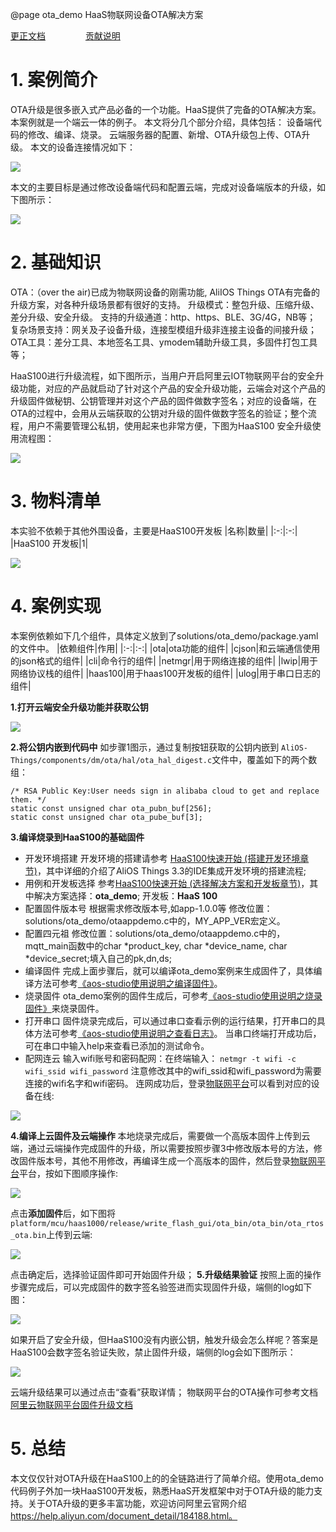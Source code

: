 @page ota_demo HaaS物联网设备OTA解决方案

[更正文档](https://gitee.com/alios-things/ota_demo/edit/rel_3.3.0/README.md) &emsp;&emsp;&emsp;&emsp; [贡献说明](https://g.alicdn.com/alios-things-3.3/doc/contribute_doc.html)

# 1. 案例简介
OTA升级是很多嵌入式产品必备的一个功能。HaaS提供了完备的OTA解决方案。本案例就是一个端云一体的例子。
本文将分几个部分介绍，具体包括：
设备端代码的修改、编译、烧录。
云端服务器的配置、新增、OTA升级包上传、OTA升级。
本文的设备连接情况如下：
<div align=left display=flex>
    <img src="https://img.alicdn.com/imgextra/i3/O1CN01U7iUQh1k4aSEzSpK4_!!6000000004630-0-tps-4032-3024.jpg" style="max-width:800px;" />
</div>

本文的主要目标是通过修改设备端代码和配置云端，完成对设备端版本的升级，如下图所示：

<div align=left display=flex>
    <img src="https://img.alicdn.com/imgextra/i1/O1CN01ScRC9M1GS0EMBJG76_!!6000000000620-0-tps-1448-984.jpg" style="max-width:800px;" />
</div>

# 2. 基础知识
OTA：（over the air)已成为物联网设备的刚需功能, AliIOS Things OTA有完备的升级方案，对各种升级场景都有很好的支持。
升级模式：整包升级、压缩升级、差分升级、安全升级。
支持的升级通道：http、https、BLE、3G/4G，NB等；
复杂场景支持：网关及子设备升级，连接型模组升级非连接主设备的间接升级；
OTA工具：差分工具、本地签名工具、ymodem辅助升级工具，多固件打包工具等；

HaaS100进行升级流程，如下图所示，当用户开启阿里云IOT物联网平台的安全升级功能，对应的产品就启动了针对这个产品的安全升级功能，云端会对这个产品的升级固件做秘钥、公钥管理并对这个产品的固件做数字签名；对应的设备端，在OTA的过程中，会用从云端获取的公钥对升级的固件做数字签名的验证；整个流程，用户不需要管理公私钥，使用起来也非常方便，下图为HaaS100 安全升级使用流程图：
<div align=left display=flex>
    <img src="https://img.alicdn.com/imgextra/i1/O1CN01Az1bpN1yg3TWgq2qC_!!6000000006607-0-tps-1818-1178.jpg" style="max-width:800px;" />
</div>

# 3. 物料清单
本实验不依赖于其他外围设备，主要是HaaS100开发板
|名称|数量|
|:-:|:-:|
|HaaS100 开发板|1|

<div align=left display=flex>
    <img src="https://img.alicdn.com/imgextra/i3/O1CN01bQf9611vvg8cQED0M_!!6000000006235-2-tps-3000-2000.png" style="max-width:800px;" />
</div>

# 4. 案例实现
本案例依赖如下几个组件，具体定义放到了solutions/ota_demo/package.yaml的文件中。
|依赖组件|作用|
|:-:|:-:|
|ota|ota功能的组件|
|cjson|和云端通信使用的json格式的组件|
|cli|命令行的组件|
|netmgr|用于网络连接的组件|
|lwip|用于网络协议栈的组件|
|haas100|用于haas100开发板的组件|
|ulog|用于串口日志的组件|

**1.打开云端安全升级功能并获取公钥**

<div align=left display=flex>
    <img src="https://img.alicdn.com/imgextra/i2/O1CN01cXHMmB1dPvabuoJzv_!!6000000003729-2-tps-1837-867.png" style="max-width:800px;" />
</div>

**2.将公钥内嵌到代码中**
如步骤1图示，通过复制按钮获取的公钥内嵌到 ```
AliOS-Things/components/dm/ota/hal/ota_hal_digest.c ```文件中，覆盖如下的两个数组：
```
/* RSA Public Key:User needs sign in alibaba cloud to get and replace them. */
static const unsigned char ota_pubn_buf[256];
static const unsigned char ota_pube_buf[3];
```
**3.编译烧录到HaaS100的基础固件**
* 开发环境搭建
开发环境的搭建请参考 [HaaS100快速开始 (搭建开发环境章节)](https://g.alicdn.com/alios-things-3.3/doc/haas100_quick_start.html)，其中详细的介绍了AliOS Things 3.3的IDE集成开发环境的搭建流程;
* 用例和开发板选择
参考[HaaS100快速开始 (选择解决方案和开发板章节)](https://g.alicdn.com/alios-things-3.3/doc/haas100_quick_start.html)，其中解决方案选择：**ota_demo**; 开发板：**HaaS 100**
* 配置固件版本号
根据需求修改版本号,如app-1.0.0等
修改位置：solutions/ota_demo/otaappdemo.c中的，MY_APP_VER宏定义。
* 配置四元祖
修改位置：solutions/ota_demo/otaappdemo.c中的，mqtt_main函数中的char *product_key, char *device_name, char *device_secret;填入自己的pk,dn,ds;
* 编译固件
完成上面步骤后，就可以编译ota_demo案例来生成固件了，具体编译方法可参考[《aos-studio使用说明之编译固件》](https://g.alicdn.com/alios-things-3.3/doc/build_project.html)。
* 烧录固件
ota_demo案例的固件生成后，可参考[《aos-studio使用说明之烧录固件》](https://g.alicdn.com/alios-things-3.3/doc/burn_image.html)来烧录固件。
* 打开串口
固件烧录完成后，可以通过串口查看示例的运行结果，打开串口的具体方法可参考[《aos-studio使用说明之查看日志》](https://g.alicdn.com/alios-things-3.3/doc/view_log.html)。
当串口终端打开成功后，可在串口中输入help来查看已添加的测试命令。
* 配网连云
输入wifi账号和密码配网：在终端输入：
`netmgr -t wifi -c wifi_ssid wifi_password`
注意修改其中的wifi_ssid和wifi_password为需要连接的wifi名字和wifi密码。
连网成功后，登录[物联网平台](http://iot.console.aliyun.com/)可以看到对应的设备在线:

<div align=left display=flex>
    <img src="https://img.alicdn.com/tfs/TB18SN737T2gK0jSZFkXXcIQFXa-592-45.png" style="max-width:800px;" />
</div>

**4.编译上云固件及云端操作**
本地烧录完成后，需要做一个高版本固件上传到云端，通过云端操作完成固件的升级，所以需要按照步骤3中修改版本号的方法，修改固件版本号，其他不用修改，再编译生成一个高版本的固件，然后登录[物联网平台](http://iot.console.aliyun.com/)平台，按如下图顺序操作:
<div align=left display=flex>
    <img src="https://img.alicdn.com/tfs/TB1NM2iU7T2gK0jSZFkXXcIQFXa-1110-861.png" style="max-width:800px;" />
</div>

点击**添加固件**后，如下图将`platform/mcu/haas1000/release/write_flash_gui/ota_bin/ota_bin/ota_rtos_ota.bin`上传到云端:

<div align=left display=flex>
    <img src="https://img.alicdn.com/tfs/TB19BoDhmslXu8jSZFuXXXg7FXa-719-1196.png" style="max-width:800px;" />
</div>

点击确定后，选择验证固件即可开始固件升级；
**5.升级结果验证**
按照上面的操作步骤完成后，可以完成固件的数字签名验签进而实现固件升级，端侧的log如下图：

<div align=left display=flex>
    <img src="https://img.alicdn.com/imgextra/i2/O1CN01nCJgW423op8DkE8Vg_!!6000000007303-2-tps-1170-385.png" style="max-width:800px;" />
</div>

如果开启了安全升级，但HaaS100没有内嵌公钥，触发升级会怎么样呢？答案是HaaS100会数字签名验证失败，禁止固件升级，端侧的log会如下图所示：

<div align=left display=flex>
    <img src="https://img.alicdn.com/imgextra/i2/O1CN01g5P8gy1t33fTWNqur_!!6000000005845-2-tps-1297-490.png" style="max-width:800px;" />
</div>

云端升级结果可以通过点击“查看”获取详情；
物联网平台的OTA操作可参考文档[阿里云物联网平台固件升级文档](https://help.aliyun.com/document_detail/58328.html) 

# 5. 总结
本文仅仅针对OTA升级在HaaS100上的的全链路进行了简单介绍。使用ota_demo代码例子外加一块HaaS100开发板，熟悉HaaS开发框架中对于OTA升级的能力支持。关于OTA升级的更多丰富功能，欢迎访问阿里云官网介绍 https://help.aliyun.com/document_detail/184188.html。
